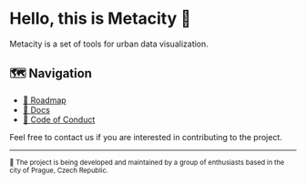 # Hello, this is Metacity 👋 

Metacity is a set of tools for urban data visualization. 

## 🗺 Navigation
- [📅 Roadmap](https://github.com/MetacitySuite/Roadmap)
- [📝 Docs](https://metacitysuite.gitbook.io)
- [📜 Code of Conduct](../CODE_OF_CONDUCT.md)

Feel free to contact us if you are interested in contributing to the project.

---
<sub>
📍 The project is being developed and maintained by a group of enthusiasts based in the city of Prague, Czech Republic.
</sub>
